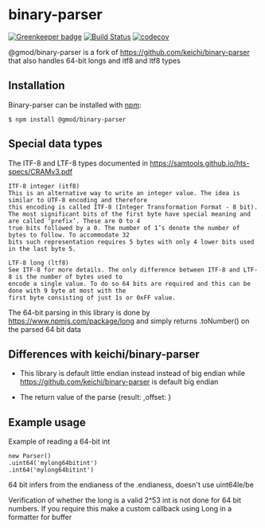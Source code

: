 
# binary-parser

[![Greenkeeper badge](https://badges.greenkeeper.io/GMOD/binary-parser.svg)](https://greenkeeper.io/)
[![Build Status](https://travis-ci.com/GMOD/binary-parser.svg?branch=master)](https://travis-ci.com/GMOD/binary-parser)
[![codecov](https://codecov.io/gh/GMOD/binary-parser/branch/master/graph/badge.svg)](https://codecov.io/gh/GMOD/binary-parser)


@gmod/binary-parser is a fork of https://github.com/keichi/binary-parser that also handles 64-bit longs and itf8 and ltf8 types

## Installation

Binary-parser can be installed with [npm](https://npmjs.org/):

```shell
$ npm install @gmod/binary-parser
```

## Special data types

The ITF-8 and LTF-8 types documented in https://samtools.github.io/hts-specs/CRAMv3.pdf

```
ITF-8 integer (itf8)
This is an alternative way to write an integer value. The idea is similar to UTF-8 encoding and therefore
this encoding is called ITF-8 (Integer Transformation Format - 8 bit).
The most significant bits of the first byte have special meaning and are called ‘prefix’. These are 0 to 4
true bits followed by a 0. The number of 1’s denote the number of bytes to follow. To accommodate 32
bits such representation requires 5 bytes with only 4 lower bits used in the last byte 5.

LTF-8 long (ltf8)
See ITF-8 for more details. The only difference between ITF-8 and LTF-8 is the number of bytes used to
encode a single value. To do so 64 bits are required and this can be done with 9 byte at most with the
first byte consisting of just 1s or 0xFF value.
```

The 64-bit parsing in this library is done by https://www.npmjs.com/package/long and simply returns .toNumber() on the parsed 64 bit data

## Differences with keichi/binary-parser


* This library is default little endian instead instead of big endian while https://github.com/keichi/binary-parser is default big endian

* The return value of the parse {result: <parsed results>,offset: <number of bytes parsed>}


## Example usage

Example of reading a 64-bit int

    new Parser()
    .uint64('mylong64bitint')
    .int64('mylong64bitint')

64 bit infers from the endianess of the .endianess, doesn't use uint64le/be

Verification of whether the long is a valid 2^53 int is not done for 64 bit numbers. If you require this make a custom callback using Long in a formatter for buffer
